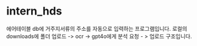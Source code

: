 # intern_hds
에어테이블 db에 거주지서류의 주소를 자동으로 입력하는 프로그램입니다.
로컬의 downloads에 폴더 업로드 -> ocr -> gpt4o에게 분석 요청 - > 업로드 구조입니다.
